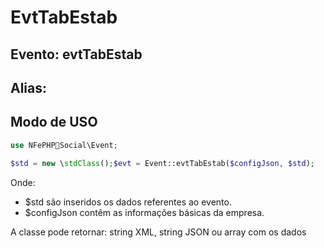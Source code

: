 # EvtTabEstab

## Evento: evtTabEstab

## Alias: 


## Modo de USO

```php
use NFePHPSocial\Event;

$std = new \stdClass();$evt = Event::evtTabEstab($configJson, $std);
```

Onde:
- $std são inseridos os dados referentes ao evento.
- $configJson contêm as informações básicas da empresa.

A classe pode retornar: string XML, string JSON ou array com os dados
